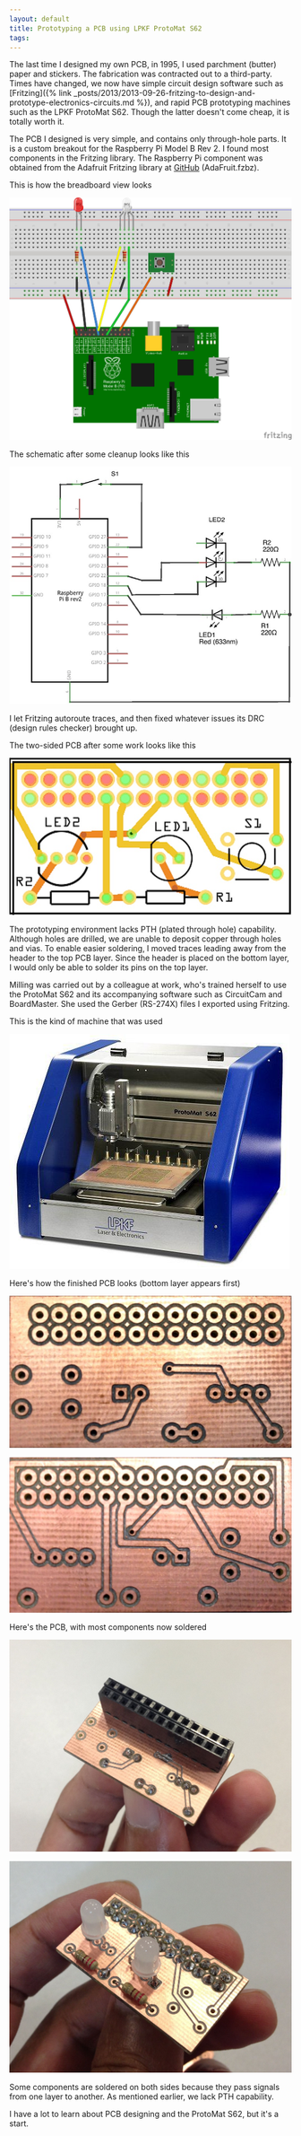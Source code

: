 ```yaml
---
layout: default
title: Prototyping a PCB using LPKF ProtoMat S62
tags:
---
```


The last time I designed my own PCB, in 1995, I used parchment (butter) paper and stickers. The fabrication was contracted out to a third-party. Times have changed, we now have simple circuit design software such as [Fritzing]({% link _posts/2013/2013-09-26-fritzing-to-design-and-prototype-electronics-circuits.md %}), and rapid PCB prototyping machines such as the LPKF ProtoMat S62\. Though the latter doesn't come cheap, it is totally worth it.

The PCB I designed is very simple, and contains only through-hole parts. It is a custom breakout for the Raspberry Pi Model B Rev 2\. I found most components in the Fritzing library. The Raspberry Pi component was obtained from the Adafruit Fritzing library at [GitHub](https://github.com/adafruit/Fritzing-Library) (AdaFruit.fzbz).

This is how the breadboard view looks

![Fritzing Breadboard View](/assets/img/fritzing-pi-breadboard.jpg)

The schematic after some cleanup looks like this

![Fritzing Schematic View](/assets/img/fritzing-pi-schematic.jpg)

I let Fritzing autoroute traces, and then fixed whatever issues its DRC (design rules checker) brought up.

The two-sided PCB after some work looks like this

![Fritzing PCB View](/assets/img/fritzing-pi-pcb.jpg)

The prototyping environment lacks PTH (plated through hole) capability. Although holes are drilled, we are unable to deposit copper through holes and vias. To enable easier soldering, I moved traces leading away from the header to the top PCB layer. Since the header is placed on the bottom layer, I would only be able to solder its pins on the top layer.

Milling was carried out by a colleague at work, who's trained herself to use the ProtoMat S62 and its accompanying software such as CircuitCam and BoardMaster. She used the Gerber (RS-274X) files I exported using Fritzing.

This is the kind of machine that was used

![ProtoMat S62](/assets/img/protomat-s62.jpg)

Here's how the finished PCB looks (bottom layer appears first)

![PCB bottom](/assets/img/pcb-pi-hat-bottom.jpg)

![PCB top](/assets/img/pcb-pi-hat-top.jpg)

Here's the PCB, with most components now soldered

![PCB bottom](/assets/img/pcb-pi-hat-assembled-bottom.jpg)

![PCB top](/assets/img/pcb-pi-hat-assembled-top.jpg)

Some components are soldered on both sides because they pass signals from one layer to another. As mentioned earlier, we lack PTH capability.

I have a lot to learn about PCB designing and the ProtoMat S62, but it's a start.
